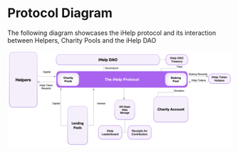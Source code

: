 # Protocol Diagram

The following diagram showcases the iHelp protocol and its interaction between Helpers, Charity Pools and the iHelp DAO



![](<.gitbook/assets/diagram (1).png>)



